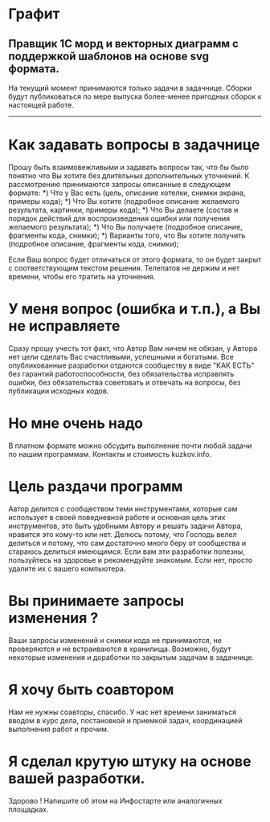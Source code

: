 # Графит
Правщик 1С морд и векторных диаграмм с поддержкой шаблонов на основе svg формата.
---

На текущий момент принимаются только задачи в задачнице.
Сборки будут публиковаться по мере выпуска более-менее пригодных сборок к настоящей работе.

---

# Как задавать вопросы в задачнице
Прошу быть взаимовежливыми и задавать вопросы так, что бы было понятно что Вы хотите без длительных дополнительных уточнений.
К рассмотрению принимаются запросы описанные в следующем формате:
*) Что у Вас есть (цель, описание хотелки, снимки экрана, примеры кода);
*) Что Вы хотите (подробное описание желаемого результата, картинки, примеры кода);
*) Что Вы делаете (состав и порядок действий для воспроизведения ошибки или получения желаемого результата);
*) Что Вы получаете (подробное описание, фрагменты кода, снимки);
*) Варианты того, что Вы хотите получить (подробное описание, фрагменты кода, снимки);

Если Ваш вопрос будет отличаться от этого формата, то он будет закрыт с соответствующим текстом решения.
Телепатов не держим и нет времени, чтобы его тратить на уточнения.

# У меня вопрос (ошибка и т.п.), а Вы не исправляете
Сразу прошу учесть тот факт, что Автор Вам ничем не обязан, у Автора нет цели сделать Вас счастливыми, успешными и богатыми.
Все опубликованные разработки отдаются сообществу в виде "КАК ЕСТЬ" без гарантий работоспособности,
без обязательства исправлять ошибки, без обязательства советовать и отвечать на вопросы, без публикации исходных кодов.

# Но мне очень надо
В платном формате можно обсудить выполнение почти любой задачи по нашим программам.
Контакты и стоимость kuzkov.info.

# Цель раздачи программ
Автор делится с сообществом теми инструментами, которые сам использует в своей поведневной работе и основная цель этих инструментов,
это быть удобными Автору и решать задачи Автора, нравится это кому-то или нет.
Делюсь потому, что Господь велел делиться и потому, что сам достаточно много беру от сообщества и стараюсь делиться имеющимся.
Если вам эти разработки полезны, пользуйтесь на здоровье и рекомендуйте знакомым. Если нет, просто удалите их с вашего компьютера.

# Вы принимаете запросы изменения ?
Ваши запросы изменений и снимки кода не принимаются, не проверяются и не встраиваются в хранилища.
Возможно, будут некоторые изменения и доработки по закрытым задачам в задачнице.

# Я хочу быть соавтором
Нам не нужны соавторы, спасибо. У нас нет времени заниматься вводом в курс дела, постановкой и приемкой задач,
координацией выполнения работ и прочим.

# Я сделал крутую штуку на основе вашей разработки.
Здорово ! Напишите об этом на Инфостарте или аналогичных площадках.

